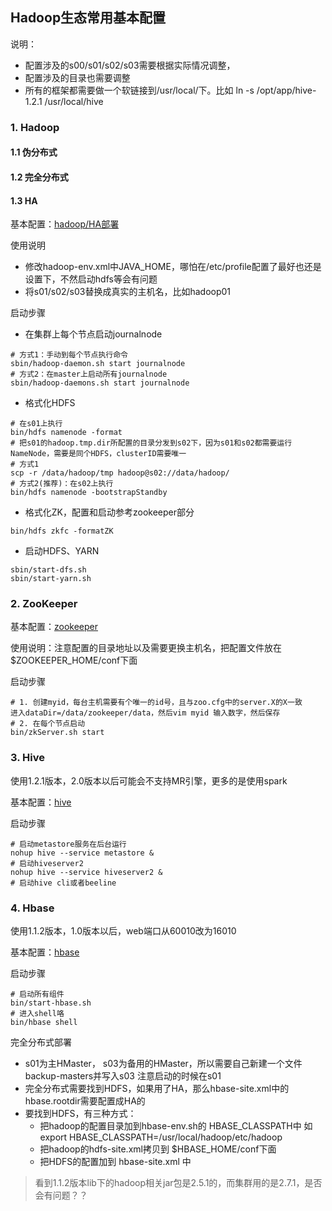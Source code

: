 ## Hadoop生态常用基本配置
说明：
- 配置涉及的s00/s01/s02/s03需要根据实际情况调整，
- 配置涉及的目录也需要调整
- 所有的框架都需要做一个软链接到/usr/local/下。比如 ln -s /opt/app/hive-1.2.1 /usr/local/hive

### 1. Hadoop
#### 1.1 伪分布式
#### 1.2 完全分布式
#### 1.3 HA
基本配置：[hadoop/HA部署](https://github.com/fancyChuan/bigdata-learn/tree/master/环境搭建/hadoop/HA部署)

使用说明
- 修改hadoop-env.xml中JAVA_HOME，哪怕在/etc/profile配置了最好也还是设置下，不然启动hdfs等会有问题
- 将s01/s02/s03替换成真实的主机名，比如hadoop01

启动步骤
- 在集群上每个节点启动journalnode
```
# 方式1：手动到每个节点执行命令
sbin/hadoop-daemon.sh start journalnode
# 方式2：在master上启动所有journalnode
sbin/hadoop-daemons.sh start journalnode
```
- 格式化HDFS
```
# 在s01上执行
bin/hdfs namenode -format
# 把s01的hadoop.tmp.dir所配置的目录分发到s02下，因为s01和s02都需要运行NameNode，需要是同个HDFS，clusterID需要唯一
# 方式1
scp -r /data/hadoop/tmp hadoop@s02://data/hadoop/
# 方式2(推荐)：在s02上执行
bin/hdfs namenode -bootstrapStandby
```
- 格式化ZK，配置和启动参考zookeeper部分
```
bin/hdfs zkfc -formatZK
```
- 启动HDFS、YARN
```
sbin/start-dfs.sh
sbin/start-yarn.sh
```

### 2. ZooKeeper
基本配置：[zookeeper](https://github.com/fancyChuan/bigdata-learn/tree/master/环境搭建/zookeeper)

使用说明：注意配置的目录地址以及需要更换主机名，把配置文件放在 $ZOOKEEPER_HOME/conf下面

启动步骤
```
# 1. 创建myid，每台主机需要有个唯一的id号，且与zoo.cfg中的server.X的X一致
进入dataDir=/data/zookeeper/data，然后vim myid 输入数字，然后保存
# 2. 在每个节点启动
bin/zkServer.sh start
```

### 3. Hive
使用1.2.1版本，2.0版本以后可能会不支持MR引擎，更多的是使用spark

基本配置：[hive](https://github.com/fancyChuan/bigdata-learn/tree/master/环境搭建/hive)

启动步骤
```
# 启动metastore服务在后台运行
nohup hive --service metastore &
# 启动hiveserver2
nohup hive --service hiveserver2 &
# 启动hive cli或者beeline
```

### 4. Hbase
使用1.1.2版本，1.0版本以后，web端口从60010改为16010

基本配置：[hbase](https://github.com/fancyChuan/bigdata-learn/tree/master/环境搭建/hbase)

启动步骤
```
# 启动所有组件
bin/start-hbase.sh
# 进入shell咯
bin/hbase shell
```

完全分布式部署
- s01为主HMaster， s03为备用的HMaster，所以需要自己新建一个文件backup-masters并写入s03 注意启动的时候在s01
- 完全分布式需要找到HDFS，如果用了HA，那么hbase-site.xml中的hbase.rootdir需要配置成HA的
- 要找到HDFS，有三种方式：
    - 把hadoop的配置目录加到hbase-env.sh的 HBASE_CLASSPATH中 如 export HBASE_CLASSPATH=/usr/local/hadoop/etc/hadoop
    - 把hadoop的hdfs-site.xml拷贝到 $HBASE_HOME/conf下面
    - 把HDFS的配置加到 hbase-site.xml 中
    
> 看到1.1.2版本lib下的hadoop相关jar包是2.5.1的，而集群用的是2.7.1，是否会有问题？？